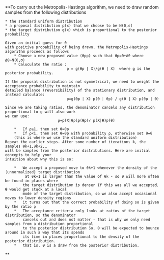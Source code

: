 **To carry out the Metropolis-Hastings algorithm, we need to draw random samples from the following distributions

    * the standard uniform distribution
    * a proposal distribution p(x) that we choose to be N(0,σ)
    * the target distribution g(x) which is proportional to the posterior probability

    Given an initial guess for θ
    with positive probability of being drawn, the Metropolis-Hastings algorithm proceeds as follows
        * Choose a new proposed value (θpp) such that θp=θ+Δθ where Δθ∼N(0,σ)
        * Caluculate the ratio :
                                ρ = g(θp | X)/g(θ | X)  where g is the posterior probability.

    If the proposal distribution is not symmetrical, we need to weight the acceptance probability to maintain
    detailed balance (reversibility) of the stationary distribution, and instead calculate:
                                ρ=g(θp | X) p(θ | θp) / g(θ | X) p(θp | θ)

    Since we are taking ratios, the denominator cancels any distribution proportional to g will also work
    we can use:
                            ρ=p(X|θp)p(θp)/ p(X|θ)p(θ)

        *   If ρ≥1, then set θ=θp
        *   If ρ<1, then set θ=θp with probability ρ, otherwise set θ=θ
        (this is where we use the standard uniform distribution)
    Repeat the earlier steps. After some number of iterations k, the samples θk+1,θk+2,…
    will be samples from the posterior distributions. Here are initial concepts to help your
    intuition about why this is so:

        *   We accept a proposed move to θk+1 whenever the density of the (unnormalized) target distribution
             at θk+1 is larger than the value of θk - so θ will more often be found in places where
            the target distribution is denser If this was all we accepted, θ would get stuck at a local
            mode of the target distribution, so we also accept occasional moves to lower density regions
        *   it turns out that the correct probability of doing so is given by the ratio ρ
        *   The acceptance criteria only looks at ratios of the target distribution, so the denominator
            cancels out and does not matter - that is why we only need samples from a distribution proportional
            to the posterior distribution So, θ will be expected to bounce around in such a way that its spends
            its time in places proportional to the density of the posterior distribution.
        *   that is, θ is a draw from the posterior distribution.
**